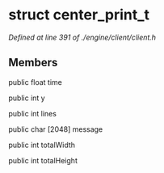 # struct center_print_t

*Defined at line 391 of ./engine/client/client.h*

## Members

public float time

public int y

public int lines

public char [2048] message

public int totalWidth

public int totalHeight



